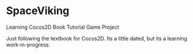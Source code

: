 SpaceViking
===========

Learning Cocos2D Book Tutorial Game Project


Just following the textbook for Cocos2D.  Its a little dated, but its a learning work-in-progress.
